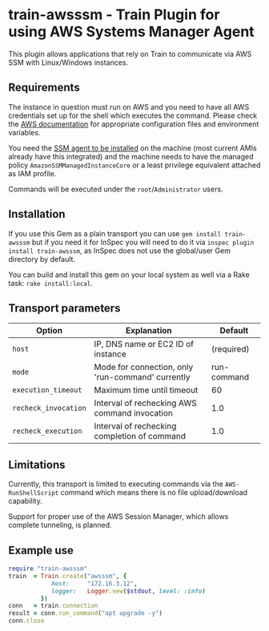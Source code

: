 # train-awsssm - Train Plugin for using AWS Systems Manager Agent

This plugin allows applications that rely on Train to communicate via AWS SSM with Linux/Windows instances.

## Requirements

The instance in question must run on AWS and you need to have all AWS credentials set up for the shell which executes the command. Please check the [AWS documentation](https://docs.aws.amazon.com/cli/latest/userguide/cli-configure-files.html) for appropriate configuration files and environment variables.

You need the [SSM agent to be installed](https://docs.aws.amazon.com/systems-manager/latest/userguide/ssm-agent.html) on the machine (most current AMIs already have this integrated) and the machine needs to have the managed policy `AmazonSSMManagedInstanceCore` or a least privilege equivalent attached as IAM profile.

Commands will be executed under the `root`/`Administrator` users.

## Installation

If you use this Gem as a plain transport you can use `gem install train-awsssm` but if you need it for InSpec you will need to do it via `inspec plugin install train-awsssm`, as InSpec does not use the global/user Gem directory by default.

You can build and install this gem on your local system as well via a Rake task: `rake install:local`.

## Transport parameters

| Option               | Explanation                                       | Default          |
| -------------------- | ------------------------------------------------- | ---------------- |
| `host`               | IP, DNS name or EC2 ID of instance                | (required)       |
| `mode`               | Mode for connection, only 'run-command' currently | run-command      |
| `execution_timeout`  | Maximum time until timeout                        | 60               |
| `recheck_invocation` | Interval of rechecking AWS command invocation     | 1.0              |
| `recheck_execution`  | Interval of rechecking completion of command      | 1.0              |

## Limitations

Currently, this transport is limited to executing commands via the `AWS-RunShellScript` command which means there is no file upload/download capability.

Support for proper use of the AWS Session Manager, which allows complete tunneling, is planned.

## Example use

```ruby
require "train-awsssm"
train  = Train.create("awsssm", {
            host:     "172.16.3.12",
            logger:   Logger.new($stdout, level: :info)
         })
conn   = train.connection
result = conn.run_command("apt upgrade -y")
conn.close
```
